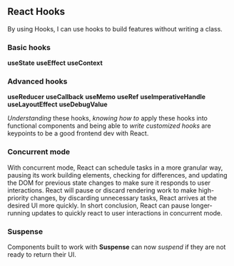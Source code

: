 ## **React Hooks**

By using Hooks, I can use hooks to build features without writing a class.


### Basic hooks
**useState**
**useEffect**
**useContext**

### Advanced hooks
**useReducer**
**useCallback**
**useMemo**
**useRef**
**useImperativeHandle**
**useLayoutEffect**
**useDebugValue**

_Understanding_ these hooks, _knowing how to_ apply these hooks into functional components and being able to _write customized hooks_ are keypoints to be a good frontend dev with React.

### **Concurrent mode**
With concurrent mode, React can schedule tasks in a more granular way, pausing its work building elements, checking for differences, and updating the DOM for previous state changes to make sure it responds to user interactions. React will pause or discard rendering work to make high-priority changes, by discarding unnecessary tasks, React arrives at the desired UI more quickly.
In short conclusion, React can pause longer-running updates to quickly react to user interactions in concurrent mode.

### **Suspense**
Components built to work with **Suspense** can now *suspend* if they are not ready to return their UI.